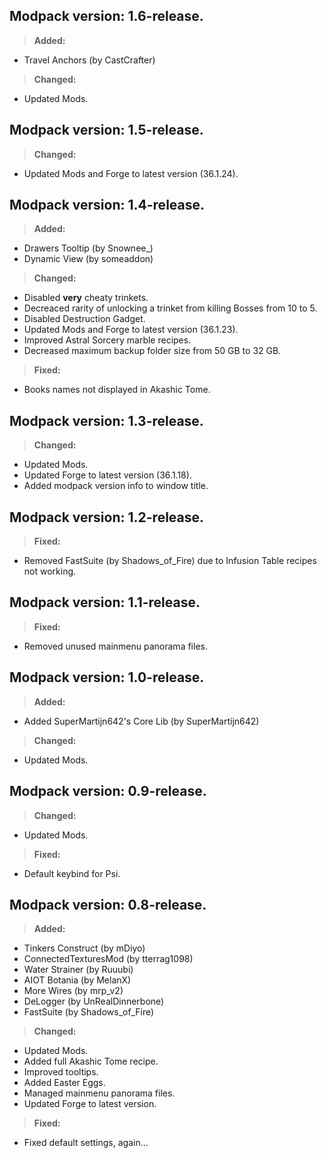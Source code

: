 ## **Modpack version: 1.6-release.**
>**Added:**
- Travel Anchors (by CastCrafter)
>**Changed:**
- Updated Mods.

## **Modpack version: 1.5-release.**
>**Changed:**
- Updated Mods and Forge to latest version (36.1.24).

## **Modpack version: 1.4-release.**
>**Added:**
- Drawers Tooltip (by Snownee_)
- Dynamic View (by someaddon)
>**Changed:**
- Disabled **very** cheaty trinkets.
- Decreaced rarity of unlocking a trinket from killing Bosses from 10 to 5.
- Disabled Destruction Gadget.
- Updated Mods and Forge to latest version (36.1.23).
- Improved Astral Sorcery marble recipes.
- Decreased maximum backup folder size from 50 GB to 32 GB.
>**Fixed:**
- Books names not displayed in Akashic Tome.

## **Modpack version: 1.3-release.**
>**Changed:**
- Updated Mods.
- Updated Forge to latest version (36.1.18).
- Added modpack version info to window title.

## **Modpack version: 1.2-release.**
>**Fixed:**
- Removed FastSuite (by Shadows_of_Fire) due to Infusion Table recipes not working.

## **Modpack version: 1.1-release.**
>**Fixed:**
- Removed unused mainmenu panorama files.

## **Modpack version: 1.0-release.**
>**Added:**
- Added SuperMartijn642's Core Lib (by SuperMartijn642)
>**Changed:**
- Updated Mods.

## **Modpack version: 0.9-release.**
>**Changed:**
- Updated Mods.
>**Fixed:**
- Default keybind for Psi.

## **Modpack version: 0.8-release.**
>**Added:**
- Tinkers Construct (by mDiyo)
- ConnectedTexturesMod (by tterrag1098)
- Water Strainer (by Ruuubi)
- AIOT Botania (by MelanX)
- More Wires (by mrp_v2)
- DeLogger (by UnRealDinnerbone)
- FastSuite (by Shadows_of_Fire)
>**Changed:**
- Updated Mods.
- Added full Akashic Tome recipe.
- Improved tooltips.
- Added Easter Eggs.
- Managed mainmenu panorama files.
- Updated Forge to latest version.
>**Fixed:**
- Fixed default settings, again...
